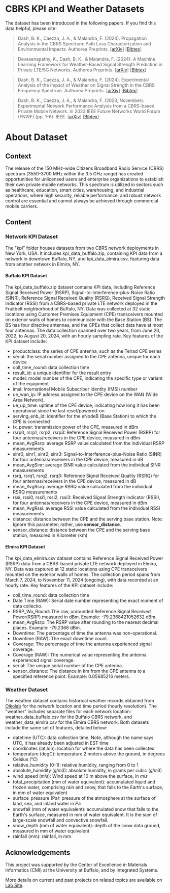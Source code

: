 # CBRS KPI and Weather Datasets
The dataset has been introduced in the following papers. If you find this data helpful, please cite:

> Dash, B. K., Caezza, J. A., & Malandra, F. (2024). Propagation Analysis in the CBRS Spectrum: Path Loss Characterization and Environmental Impacts. Authorea Preprints.
[[arXiv](https://doi.org/10.36227/techrxiv.173144788.88858804/v1)] [[Bibtex]()]

> Devasenapathy, K., Dash, B. K., & Malandra, F. (2024). A Machine Learning Framework for Weather-Based Signal Strength Prediction in Private LTE/5G Networks. Authorea Preprints.
[[arXiv](https://doi.org/10.36227/techrxiv.173198458.82259958/v1)] [[Bibtex]()]

> Dash, B. K., Caezza, J. A., & Malandra, F. (2024). Experimental Analysis of the Impact of Weather on Signal Strength in the CBRS Frequency Spectrum. Authorea Preprints.
[[arXiv](https://doi.org/10.36227/techrxiv.171710034.48434625/v1)] [[Bibtex]()]

> Dash, B. K., Caezza, J. A., & Malandra, F. (2023, November). Experimental Network Performance Analysis from a CBRS-based Private Mobile Network. In 2023 IEEE Future Networks World Forum (FNWF) (pp. 1-6). IEEE.
[[arXiv](https://doi.org/10.1109/FNWF58287.2023.10520385)] [[Bibtex]()]
  

# About Dataset
## Context
The release of the 150 MHz-wide Citizens Broadband Radio Service (CBRS) spectrum (3550-3700 MHz within the 3.5 GHz range) has created opportunities for unlicensed users and enterprise organizations to establish their own private mobile networks. This spectrum is utilized in sectors such as healthcare, education, smart cities, warehousing, and industrial operations, where high security, reliable performance, and robust network control are essential and cannot always be achieved through commercial mobile carriers.
## Content
### Network KPI Dataset
The "kpi" folder houses datasets from two CBRS network deployments in New York, USA. It includes kpi_data_buffalo.zip, containing KPI data from a network in downtown Buffalo, NY, and kpi_data_elmira.csv, featuring data from another network in Elmira, NY.


#### Buffalo KPI Dataset
The kpi_data_buffalo.zip dataset contains KPI data, including Reference Signal Received Power (RSRP), Signal-to-Interference-plus-Noise Ratio (SINR), Reference Signal Received Quality (RSRQ), Received Signal Strength Indicator (RSSI) from a CBRS-based private LTE network deployed in the Fruitbelt neighborhood of Buffalo, NY. Data was collected at 32 static locations using Customer Premises Equipment (CPE) transceivers mounted on exterior walls of homes to communicate with the Base Station (BS). The BS has four directive antennas, and the CPEs that collect data have at most four antennas. The data collection spanned over two years, from June 20, 2022, to August 20, 2024, with an hourly sampling rate. Key features of the KPI dataset include:

- productclass: the series of CPE antenna, such as the Telrad CPE series
- serial: the serial number assigned to the CPE antenna, unique for each device
- coll_time_round: data collection time
- result_id: a unique identifier for the result entry
- model: model number of the CPE, indicating the specific type or variant of the equipment
- imsi: International Mobile Subscriber Identity (IMSI) number
- ue_wan_ip: IP address assigned to the CPE device on the WAN (Wide Area Network).
- ue_up_time: uptime of the CPE device, indicating how long it has been operational since the last reset/powered-on
- serving_enb_id: identifier for the eNodeB (Base Station) to which the CPE is connected
- tx_power: transmission power of the CPE, measured in dBm
- rsrp0, rsrp1, rsrp2, rsrp3: Reference Signal Received Power (RSRP) for four antennas/receivers in the CPE device, measured in dBm
- mean_AvgRsrp: average RSRP value calculated from the individual RSRP measurements
- sinr0, sinr1, sinr2, sinr3: Signal-to-Interference-plus-Noise Ratio (SINR) for four antennas/receivers in the CPE device, measured in dB
- mean_AvgSinr: average SINR value calculated from the individual SINR measurements
- rsrq, rsrq1, rsrq2, rsrq3: Reference Signal Received Quality (RSRQ) for four antennas/receivers in the CPE device, measured in dB
- mean_AvgRsrq: average RSRQ value calculated from the individual RSRQ measurements
- rssi, rssi0, rssi1, rssi2, rssi3: Received Signal Strength Indicator (RSSI), for four antennas/receivers in the CPE device, measured in dBm
- mean_AvgRssi: average RSSI value calculated from the individual RSSI measurements
- distance: distance between the CPE and the serving base station. Note: Ignore this parameter; rather, use **sensor_distance**.
- sensor_distance: distance between the CPE and the serving base station, measured in Kilometer (km)

#### Elmira KPI Dataset
The kpi_data_elmira.csv dataset contains Reference Signal Received Power (RSRP) data from a CBRS-based private LTE network deployed in Elmira, NY. Data was captured at 12 static locations using CPE transceivers mounted on the exterior walls of homes. The collection period spans from March 7, 2024, to November 11, 2024 (ongoing), with data recorded at an hourly rate. Key features of the KPI dataset include:

- coll_time_round: data collection time
- Date Time (RAW): Serial date number representing the exact moment of data collectio.
- RSRP_Wo_Round: The raw, unrounded Reference Signal Received Power(RSRP) measured in dBm. Example: -79.2368421052632 dBm.
- mean_AvgRsrp: The RSRP value after rounding to the nearest decimal places. Example: -79.2368 dBm.
- Downtime: The percentage of time the antenna was non-operational.
- Downtime (RAW): The exact downtime count.
- Coverage: The percentage of time the antenna experienced signal coverage.
- Coverage (RAW): The numerical value representing the antenna experienced signal coverage.
- serial: The unique serial number of the CPE antenna.
- sensor_distance: The distance in km from the CPE antenna to a specified reference point. Example: 0.05685216 meters.

### Weather Dataset
The weather dataset contains historical weather records obtained from [Oikolab](https://oikolab.com/) for the network location and time period (hourly resolution). The "weather" includes separate files for each network location: weather_data_buffalo.csv for the Buffalo CBRS network, and weather_data_elmira.csv for the Elmira CBRS network. Both datasets include the same set of features, detailed below:

- datetime (UTC): data collection time. Note, although the name says UTC, it has already been adjusted in EST time
- coordinates (lat,lon): location for where the data has been collected
- temperature (degC): temperature 2 meters above the ground, in degrees Celsius (°𝐶)
- relative_humidity (0-1): relative humidity, ranging from 0 to 1
- absolute_humidity (𝑔/𝑚3): absolute humidity, in grams per cubic (𝑔/𝑚3)
- wind_speed (𝑚/𝑠): Wind speed at 10 m above the surface, in 𝑚/𝑠
- total_precipitation (mm of water equivalent): accumulated liquid and frozen water, comprising rain and snow, that falls to the Earth's surface, in mm of water equivalent
- surface_pressure (Pa): pressure of the atmosphere at the surface of land, sea, and inland water in 𝑃𝑎
- snowfall (mm of water equivalent): accumulated snow that falls to the Earth's surface, measured in mm of water equivalent. It is the sum of large-scale snowfall and convective snowfall.
- snow_depth (mm of water equivalent): depth of the snow data ground, measured in mm of water equivalent
- rainfall (mm): rainfall, in mm

## Acknowledgements
This project was supported by the Center of Excellence in Materials Informatics (CMI) at the University at Buffalo, and by Integrated Systems.

More details on current and past projects on related topics are available on [Lab Site](https://www.acsu.buffalo.edu/~filippom/).
